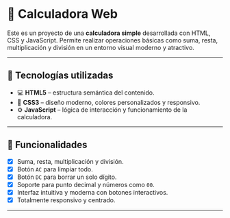 # 🧮 Calculadora Web

Este es un proyecto de una **calculadora simple** desarrollada con HTML, CSS y JavaScript. Permite realizar operaciones básicas como suma, resta, multiplicación y división en un entorno visual moderno y atractivo.

---

## 🚀 Tecnologías utilizadas

- 💻 **HTML5** – estructura semántica del contenido.
- 🎨 **CSS3** – diseño moderno, colores personalizados y responsivo.
- ⚙️ **JavaScript** – lógica de interacción y funcionamiento de la calculadora.

---

## 🧩 Funcionalidades

- [x] Suma, resta, multiplicación y división.
- [x] Botón `AC` para limpiar todo.
- [x] Botón `DC` para borrar un solo dígito.
- [x] Soporte para punto decimal y números como `00`.
- [x] Interfaz intuitiva y moderna con botones interactivos.
- [x] Totalmente responsivo y centrado.

---
